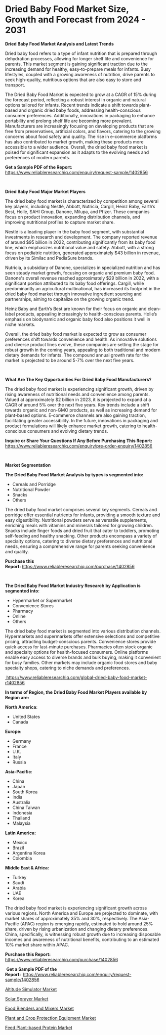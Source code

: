 <p><h1>Dried Baby Food Market Size, Growth and Forecast from 2024 - 2031</h1></p><p><strong>Dried Baby Food Market Analysis and Latest Trends</strong></p>
<p><p>Dried baby food refers to a type of infant nutrition that is prepared through dehydration processes, allowing for longer shelf life and convenience for parents. This market segment is gaining significant traction due to the increasing demand for healthy, easy-to-prepare meals for infants. Busy lifestyles, coupled with a growing awareness of nutrition, drive parents to seek high-quality, nutritious options that are also easy to store and transport.</p><p>The Dried Baby Food Market is expected to grow at a CAGR of 15% during the forecast period, reflecting a robust interest in organic and natural options tailored for infants. Recent trends indicate a shift towards plant-based and organic dried baby foods, addressing health-conscious consumer preferences. Additionally, innovations in packaging to enhance portability and prolong shelf life are becoming more prevalent. Manufacturers are increasingly focusing on developing products that are free from preservatives, artificial colors, and flavors, catering to the growing concerns about food safety and quality. The rise in e-commerce platforms has also contributed to market growth, making these products more accessible to a wider audience. Overall, the dried baby food market is poised for significant expansion as it adapts to the evolving needs and preferences of modern parents.</p></p>
<p><strong>Get a Sample PDF of the Report:&nbsp;</strong> <a href="https://www.reliableresearchiq.com/enquiry/request-sample/1402856?utm_campaign=1087&utm_medium=2&utm_source=Github&utm_content=ia&utm_term=23102024&utm_id=dried-baby-food">https://www.reliableresearchiq.com/enquiry/request-sample/1402856</a></p>
<p>&nbsp;</p>
<p><strong>Dried Baby Food Major Market Players</strong></p>
<p><p>The dried baby food market is characterized by competition among several key players, including Nestlé, Abbott, Nutricia, Cargill, Heinz Baby, Earth’s Best, Holle, SAHI Group, Danone, Milupa, and Pfizer. These companies focus on product innovation, expanding distribution channels, and improving nutritional profiles to capture market share.</p><p>Nestlé is a leading player in the baby food segment, with substantial investments in research and development. The company reported revenue of around $95 billion in 2022, contributing significantly from its baby food line, which emphasizes nutritional value and safety. Abbott, with a strong focus on pediatric nutrition, generated approximately $43 billion in revenue, driven by its Similac and PediaSure brands. </p><p>Nutricia, a subsidiary of Danone, specializes in specialized nutrition and has seen steady market growth, focusing on organic and premium baby food. Danone's overall revenue reached approximately $29 billion in 2022, with a significant portion attributed to its baby food offerings. Cargill, while predominantly an agricultural multinational, has increased its footprint in the dried baby food market through innovative ingredient sourcing and partnerships, aiming to capitalize on the growing organic trend.</p><p>Heinz Baby and Earth’s Best are known for their focus on organic and clean-label products, appealing increasingly to health-conscious parents. Holle’s emphasis on biodynamic and organic baby food also positions it well in niche markets.</p><p>Overall, the dried baby food market is expected to grow as consumer preferences shift towards convenience and health. As innovative solutions and diverse product lines evolve, these companies are setting the stage for robust growth in the coming years, appealing to both traditional and modern dietary demands for infants. The compound annual growth rate for the market is projected to be around 5-7% over the next five years.</p></p>
<p>&nbsp;</p>
<p><strong>What Are The Key Opportunities For Dried Baby Food Manufacturers?</strong></p>
<p><p>The dried baby food market is experiencing significant growth, driven by rising awareness of nutritional needs and convenience among parents. Valued at approximately $2 billion in 2023, it is projected to expand at a CAGR of around 5% over the next five years. Key trends include a shift towards organic and non-GMO products, as well as increasing demand for plant-based options. E-commerce channels are also gaining traction, facilitating greater accessibility. In the future, innovations in packaging and product formulations will likely enhance market growth, catering to health-conscious consumers and evolving dietary trends.</p></p>
<p><strong>Inquire or Share Your Questions If Any Before Purchasing This Report:</strong> <a href="https://www.reliableresearchiq.com/enquiry/pre-order-enquiry/1402856?utm_campaign=1087&utm_medium=2&utm_source=Github&utm_content=ia&utm_term=23102024&utm_id=dried-baby-food">https://www.reliableresearchiq.com/enquiry/pre-order-enquiry/1402856</a></p>
<p>&nbsp;</p>
<p><strong>Market Segmentation</strong></p>
<p><strong>The Dried Baby Food Market Analysis by types is segmented into:</strong></p>
<p><ul><li>Cereals and Porridge</li><li>Nutritional Powder</li><li>Snacks</li><li>Others</li></ul></p>
<p><p>The dried baby food market comprises several key segments. Cereals and porridge offer essential nutrients for infants, providing a smooth texture and easy digestibility. Nutritional powders serve as versatile supplements, enriching meals with vitamins and minerals tailored for growing children. Snacks include finger foods and dried fruit that cater to toddlers, promoting self-feeding and healthy snacking. Other products encompass a variety of specialty options, catering to diverse dietary preferences and nutritional needs, ensuring a comprehensive range for parents seeking convenience and quality.</p></p>
<p><strong>Purchase this Report:&nbsp;</strong><a href="https://www.reliableresearchiq.com/purchase/1402856?utm_campaign=1087&utm_medium=2&utm_source=Github&utm_content=ia&utm_term=23102024&utm_id=dried-baby-food">https://www.reliableresearchiq.com/purchase/1402856</a></p>
<p>&nbsp;</p>
<p><strong>The Dried Baby Food Market Industry Research by Application is segmented into:</strong></p>
<p><ul><li>Hypermarket or Supermarket</li><li>Convenience Stores</li><li>Pharmacy</li><li>Online</li><li>Others</li></ul></p>
<p><p>The dried baby food market is segmented into various distribution channels. Hypermarkets and supermarkets offer extensive selections and competitive pricing, attracting budget-conscious parents. Convenience stores provide quick access for last-minute purchases. Pharmacies often stock organic and specialty options for health-focused consumers. Online platforms enable easy access to diverse brands and bulk buying, making it convenient for busy families. Other markets may include organic food stores and baby specialty shops, catering to niche demands and preferences.</p></p>
<p><a href="https://www.reliableresearchiq.com/global-dried-baby-food-market-r1402856?utm_campaign=1087&utm_medium=2&utm_source=Github&utm_content=ia&utm_term=23102024&utm_id=dried-baby-food">&nbsp;https://www.reliableresearchiq.com/global-dried-baby-food-market-r1402856</a></p>
<p><strong>In terms of Region, the Dried Baby Food Market Players available by Region are:</strong></p>
<p>
    <p> <strong> North America: </strong>
        <ul>
            <li>United States</li>
            <li>Canada</li>
        </ul>
        </p> 
    <p> <strong> Europe: </strong>
        <ul>
            <li>Germany</li>
            <li>France</li>
            <li>U.K.</li>
            <li>Italy</li>
            <li>Russia</li>
        </ul>
        </p> 
    <p> <strong> Asia-Pacific: </strong>
        <ul>
            <li>China</li>
            <li>Japan</li>
            <li>South Korea</li>
            <li>India</li>
            <li>Australia</li>
            <li>China Taiwan</li>
            <li>Indonesia</li>
            <li>Thailand</li>
            <li>Malaysia</li>
        </ul>
        </p> 
    <p> <strong> Latin America: </strong>
        <ul>
            <li>Mexico</li>
            <li>Brazil</li>
            <li>Argentina Korea</li>
            <li>Colombia</li>
        </ul>
        </p> 
    <p> <strong> Middle East & Africa: </strong>
        <ul>
            <li>Turkey</li>
            <li>Saudi</li>
            <li>Arabia</li>
            <li>UAE</li>
            <li>Korea</li>
        </ul>
    </p>
    </p>
<p><p>The dried baby food market is experiencing significant growth across various regions. North America and Europe are projected to dominate, with market shares of approximately 35% and 30%, respectively. The Asia-Pacific (APAC) region is emerging rapidly, estimated to hold around 25% share, driven by rising urbanization and changing dietary preferences. China, specifically, is witnessing robust growth due to increasing disposable incomes and awareness of nutritional benefits, contributing to an estimated 10% market share within APAC.</p></p>
<p><strong>Purchase this Report: </strong><a href="https://www.reliableresearchiq.com/purchase/1402856?utm_campaign=1087&utm_medium=2&utm_source=Github&utm_content=ia&utm_term=23102024&utm_id=dried-baby-food">https://www.reliableresearchiq.com/purchase/1402856</a></p>
<p>&nbsp;<strong>Get a Sample PDF of the Report:&nbsp;&nbsp;</strong><a href="https://www.reliableresearchiq.com/enquiry/request-sample/1402856?utm_campaign=1087&utm_medium=2&utm_source=Github&utm_content=ia&utm_term=23102024&utm_id=dried-baby-food">https://www.reliableresearchiq.com/enquiry/request-sample/1402856</a></p>
<p><strong></strong></p>
<p><p><a href="https://issuu.com/reportprime-2/docs/altitude-simulator-market-size-2030_a986fd0165daa8?utm_campaign=1087&utm_medium=2&utm_source=Github&utm_content=ia&utm_term=23102024&utm_id=dried-baby-food">Altitude Simulator Market</a></p><p><a href="https://issuu.com/reportprime-2/docs/solar-sprayer-market-size-2030.pptx_d4680935491c3b?utm_campaign=1087&utm_medium=2&utm_source=Github&utm_content=ia&utm_term=23102024&utm_id=dried-baby-food">Solar Sprayer Market</a></p><p><a href="https://github.com/vitacbq/Market-Research-Report-List-1/blob/main/food-blenders-and-mixers-market.md?utm_campaign=1087&utm_medium=2&utm_source=Github&utm_content=ia&utm_term=23102024&utm_id=dried-baby-food">Food Blenders and Mixers Market</a></p><p><a href="https://www.linkedin.com/pulse/plant-crop-protection-equipment-market-share-analysis-growth-vqcdf?utm_campaign=1087&utm_medium=2&utm_source=Github&utm_content=ia&utm_term=23102024&utm_id=dried-baby-food">Plant and Crop Protection Equipment Market</a></p><p><a href="https://github.com/benjigwozdzus/Market-Research-Report-List-1/blob/main/feed-plant-based-protein-market.md?utm_campaign=1087&utm_medium=2&utm_source=Github&utm_content=ia&utm_term=23102024&utm_id=dried-baby-food">Feed Plant-based Protein Market</a></p></p>